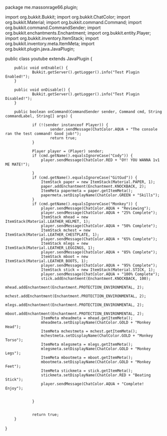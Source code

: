 package me.massonrage66.plugin;

import org.bukkit.Bukkit;
import org.bukkit.ChatColor;
import org.bukkit.Material;
import org.bukkit.command.Command;
import org.bukkit.command.CommandSender;
import org.bukkit.enchantments.Enchantment;
import org.bukkit.entity.Player;
import org.bukkit.inventory.ItemStack;
import org.bukkit.inventory.meta.ItemMeta;
import org.bukkit.plugin.java.JavaPlugin;
 
public class youtube extends JavaPlugin {
 
        public void onEnable() {
                Bukkit.getServer().getLogger().info("Test Plugin Enabled!");
        }
       
        public void onDisable() {
                Bukkit.getServer().getLogger().info("Test Plugin Disabled!");
        }
       
        public boolean onCommand(CommandSender sender, Command cmd, String commandLabel, String[] args) {
               
                if (!(sender instanceof Player)) {
                        sender.sendMessage(ChatColor.AQUA + "The console ran the test command! Good job!");
                        return true;
                }
               
                Player player = (Player) sender;
                if (cmd.getName().equalsIgnoreCase("Cody")) {
                	player.sendMessage(ChatColor.RED + "OY! YOU WANNA 1v1 ME MATE!");
                	
                }
                if (cmd.getName().equalsIgnoreCase("GitGud")) {
                	ItemStack paper = new ItemStack(Material.PAPER, 1);
                	paper.addEnchantment(Enchantment.KNOCKBACK, 2);
                	ItemMeta papermeta = paper.getItemMeta();
                	papermeta.setDisplayName(ChatColor.GREEN + "Skills");
                }
                if (cmd.getName().equalsIgnoreCase("Monkey")) {
                	player.sendMessage(ChatColor.AQUA + "Reviewing");
                	player.sendMessage(ChatColor.AQUA + "25% Complete");
                	ItemStack mhead = new ItemStack(Material.LEATHER_HELMET, 1);
                	player.sendMessage(ChatColor.AQUA + "50% Complete");
                	ItemStack mchest = new ItemStack(Material.LEATHER_CHESTPLATE, 1);
                	player.sendMessage(ChatColor.AQUA + "65% Complete");
                	ItemStack mlegs = new ItemStack(Material.LEATHER_LEGGINGS, 1);
                	player.sendMessage(ChatColor.AQUA + "85% Complete");
                	ItemStack mboot = new ItemStack(Material.LEATHER_BOOTS, 1);
                	player.sendMessage(ChatColor.AQUA + "95% Complete");
                	ItemStack stick = new ItemStack(Material.STICK, 1);
                	player.sendMessage(ChatColor.AQUA + "100% Complete");
                	stick.addEnchantment(Enchantment.KNOCKBACK, 100);
                	mhead.addEnchantment(Enchantment.PROTECTION_ENVIRONMENTAL, 2);
                	mchest.addEnchantment(Enchantment.PROTECTION_ENVIRONMENTAL, 2);
                	mlegs.addEnchantment(Enchantment.PROTECTION_ENVIRONMENTAL, 2);
                	mboot.addEnchantment(Enchantment.PROTECTION_ENVIRONMENTAL, 2);
                	ItemMeta mheadmeta = mhead.getItemMeta();
                	mheadmeta.setDisplayName(ChatColor.GOLD + "Monkey Head");
                	ItemMeta mchestmeta = mchest.getItemMeta();
                	mchestmeta.setDisplayName(ChatColor.GOLD + "Monkey Torso");
                	ItemMeta mlegsmeta = mlegs.getItemMeta();
                	mlegsmeta.setDisplayName(ChatColor.GOLD + "Monkey Legs");
                	ItemMeta mbootmeta = mboot.getItemMeta();
                	mbootmeta.setDisplayName(ChatColor.GOLD + "Monkey Feet");
                	ItemMeta stickmeta = stick.getItemMeta();
                	stickmeta.setDisplayName(ChatColor.RED + "Beating Stick");
                	player.sendMessage(ChatColor.AQUA + "Complete! Enjoy");
                	
                			
                }
                

                return true;
        }
}
